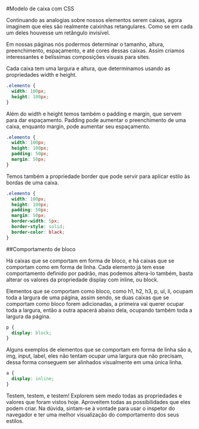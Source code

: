 #Modelo de caixa com CSS

Continuando as analogias sobre nossos elementos serem caixas, agora imaginem que eles são realmente caixinhas retangulares. Como se em cada um deles houvesse um retângulo invisível.

Em nossas páginas nós podermos determinar o tamanho, altura, preenchimento, espaçamento, e até cores dessas caixas. Assim criamos interessantes e belíssimas composições visuais para sites.

Cada caixa tem uma largura e altura, que determinamos usando as propriedades width e height.

```css
.elemento {
  width: 100px;
  height: 100px;
}
```
Além do width e height temos também o padding e margin, que servem para dar espaçamento. Padding pode aumentar o preenchimento de uma caixa, enquanto margin, pode aumentar seu espaçamento.

```css
.elemento {
  width: 100px;
  height: 100px;
  padding: 50px;
  margin: 50px;
}
```
Temos também a propriedade border que pode servir para aplicar estilo às bordas de uma caixa.
```css
.elemento {
  width: 100px;
  height: 100px;
  padding: 50px;
  margin: 50px;
  border-width: 5px;
  border-style: solid;
  border-color: black;
}
```
##Comportamento de bloco

Há caixas que se comportam em forma de bloco, e há caixas que se comportam como em forma de linha. Cada elemento já tem esse comportamento definido por padrão, mas podemos altera-lo também, basta alterar os valores da propriedade display com inline, ou block.

Elementos que se comportam como bloco, como h1, h2, h3, p, ul, li, ocupam toda a largura de uma página, assim sendo, se duas caixas que se comportam como bloco forem adicionadas, a primeira vai querer ocupar toda a largura, então a outra apacerá abaixo dela, ocupando também toda a largura da página.
```css
p {
  display: block;
}
```
Alguns exemplos de elementos que se comportam em forma de linha são a, img, input, label, eles não tentam ocupar uma largura que não precisam, dessa forma conseguem ser alinhados visualmente em uma única linha.
```css
a {
  display: inline;
}
```
Testem, testem, e testem! Explorem sem medo todas as propriedades e valores que foram vistos hoje. Aproveitem todas as possibilidades que eles podem criar. Na dúvida, sintam-se à vontade para usar o inspetor do navegador e ter uma melhor visualização do comportamento dos seus estilos.
